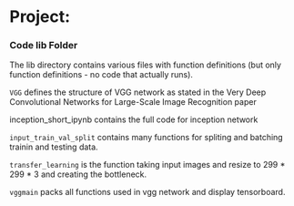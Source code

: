 # Project: 
### Code lib Folder

The lib directory contains various files with function definitions (but only function definitions - no code that actually runs).

`VGG` defines the structure of VGG network as stated in the Very Deep Convolutional Networks for Large-Scale Image Recognition
paper

inception_short_ipynb contains the full code for inception network

`input_train_val_split` contains many functions for spliting and batching trainin and testing data.

`transfer_learning` is the function taking input images and resize to 299 * 299 * 3 and creating the bottleneck.

`vggmain` packs all functions used in vgg network and display tensorboard.




